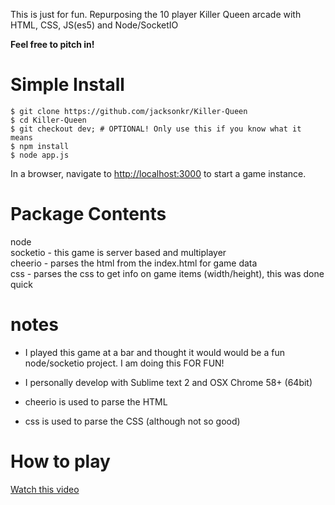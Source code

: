This is just for fun. Repurposing the 10 player Killer Queen arcade with HTML, CSS, JS(es5) and Node/SocketIO

**Feel free to pitch in!**

<h1>Simple Install</h1>

```
$ git clone https://github.com/jacksonkr/Killer-Queen
$ cd Killer-Queen
$ git checkout dev; # OPTIONAL! Only use this if you know what it means
$ npm install
$ node app.js
```

In a browser, navigate to <a href="http://localhost:3000">http://localhost:3000</a> to start a game instance.


<h1>Package Contents</h1>

node<br />
socketio - this game is server based and multiplayer<br />
cheerio - parses the html from the index.html for game data<br />
css - parses the css to get info on game items (width/height), this was done quick<br />

<h1>notes</h1>

- I played this game at a bar and thought it would would be a fun node/socketio project. I am doing this FOR FUN!

- I personally develop with Sublime text 2 and OSX Chrome 58+ (64bit)

- cheerio is used to parse the HTML
- css is used to parse the CSS (although not so good)

<h1>How to play</h1>

<a href="https://www.youtube.com/watch?v=ii69y58Ks5g">Watch this video</a>
